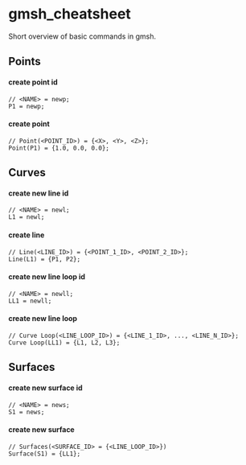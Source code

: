# gmsh_cheatsheet

Short overview of basic commands in gmsh.

## Points

#### create point id

```geo
// <NAME> = newp;
P1 = newp;
```

#### create point
```geo
// Point(<POINT_ID>) = {<X>, <Y>, <Z>};
Point(P1) = {1.0, 0.0, 0.0};
```


## Curves

#### create new line id
```geo
// <NAME> = newl;
L1 = newl;
```

#### create line
```geo
// Line(<LINE_ID>) = {<POINT_1_ID>, <POINT_2_ID>};
Line(L1) = {P1, P2};
```

#### create new line loop id
```geo
// <NAME> = newll;
LL1 = newll;
```

#### create new line loop
```geo
// Curve Loop(<LINE_LOOP_ID>) = {<LINE_1_ID>, ..., <LINE_N_ID>};
Curve Loop(LL1) = {L1, L2, L3};
```


## Surfaces

#### create new surface id
```geo
// <NAME> = news;
S1 = news;
```

#### create new surface
```geo
// Surfaces(<SURFACE_ID> = {<LINE_LOOP_ID>})
Surface(S1) = {LL1};
```
